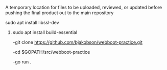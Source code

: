 A temporary location for files to be uploaded, reviewed, or updated before pushing the final product out to the main repository

sudo apt install libssl-dev

1. sudo apt install build-essential


    -git clone https://github.com/bjakobson/webboot-practice.git


    -cd $GOPATH/src/webboot-practice


    -go run .



